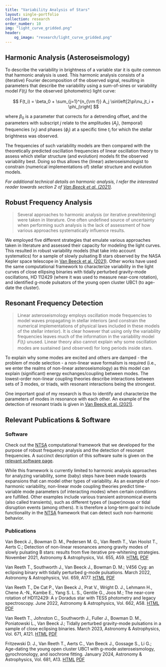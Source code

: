 ```yaml
---
title: "Variability Analysis of Stars"
layout: single-portfolio
collection: research
order_number: 10
img: "light_curve_gridded.png"
header:
    og_image: "research/light_curve_gridded.png"
---
```


## Harmonic Analysis (Asteroseismology)

To describe the variability in brightness of a variable star it is quite common that harmonic analysis is used.
This harmonic analysis consists of a (iterative) Fourier decomposition of the observed signal, resulting in parameters that describe the variability using a sum-of-sines or variability model $F(t_i)$ for the observed (photometric) light curve:

$$ F(t_i) = \beta_0 + \sum_{j=1}^{n_{\rm f}} A_j \sin\left[2\pi\nu_jt_i + \phi_j\right] $$

where $\beta_0$ is a parameter that corrects for a detrending offset, and the parameters with subscript $j$ relate to the amplitudes ($A_j$), (temporal) frequencies ($\nu_j$) and phases ($\phi_j$) at a specific time $t_i$ for which the stellar brightness was observed.

The frequencies of such variability models are then compared with the theoretically predicted oscillation frequencies of linear oscillation theory to assess which stellar structure (and evolution) models fit the observed variability best.
Doing so thus allows the (linear) asteroseismologist to constrain (numerical implementations of) stellar structure and evolution models.

_For additional technical details on harmonic analysis, I refer the interested reader towards section 2 of [Van Beeck et al. (2021)](https://www.aanda.org/articles/aa/full_html/2021/11/aa41572-21/aa41572-21.html)._

## Robust Frequency Analysis

> Several approaches to harmonic analysis (or iterative prewhitening) were taken in literature.
One often undefined source of uncertainty when performing such analysis is the lack of assessment of how various approaches systematically influence results.

We employed five different strategies that emulate various approaches taken in literature and assessed their capacity for modeling the light curves.
This resulted in robust variability models (that take into account systematics) for a sample of slowly pulsating B stars observed by the NASA Kepler space telescope in [Van Beeck et al. (2021)](https://www.aanda.org/articles/aa/full_html/2021/11/aa41572-21/aa41572-21.html).
Other works have used the same computational framework to characterize variability in the light curves of close ellipsing binaries with tidally perturbed gravity-mode oscillations, HD 112429 (where it was used to measure near-core rotation), and identified g-mode pulsators of the young open cluster UBC1 (to age-date the cluster).

## Resonant Frequency Detection

> Linear asteroseismology employs oscillation mode frequencies to model waves propagating in stellar interiors (and constrain the numerical implementations of physical laws included in these models of the stellar interior).
It is clear however that using only the variability frequencies leaves much of the information in the variability model $F(t_i)$ unused.
Linear theory also cannot explain why some oscillation modes are sustained (and observed) for long periods inside stars.

To explain why some modes are excited and others are damped - the problem of mode selection - a non-linear wave formalism is required (i.e., we enter the realms of non-linear asteroseismology) as this model can explain (significant) energy exchanges/coupling between modes.
The lowest-order non-linear coupling theories describe interactions between sets of 3 modes, or triads, with resonant interactions being the strongest.

One important goal of my research is thus to identify and characterize the parameters of modes in resonance with each other.
An example of the detection of resonant triads is given in [Van Beeck et al. (2021)](https://www.aanda.org/articles/aa/full_html/2021/11/aa41572-21/aa41572-21.html).

## Relevant Publications & Software

### Software

Check out the [NTSA](https://github.com/JVB11/NTSA) computational framework that we developed for the purpose of robust frequency analysis and the detection of resonant frequencies.
A succinct description of this software suite is given on the [relevant software page](https://jvb11.github.io/software/NTSA/).

While this framework is currently limited to harmonic analysis approaches for analyzing variability, some (baby) steps have been made towards expansions that can model other types of variability.
As an example of non-harmonic variability, non-linear mode coupling theories predict time-variable mode parameters (of interacting modes) when certain conditions are fulfilled.
Other examples include various transient astronomical events (also called transients), such as different types of (super)novas or tidal disruption events (among others).
It is therefore a long-term goal to include functionality in the [NTSA](https://github.com/JVB11/NTSA) framework that can detect such non-harmonic behavior.

### Publications

Van Beeck J., Bowman D. M., Pedersen M. G., Van Reeth T., Van Hoolst T., Aerts C.; Detection of non-linear resonances among gravity modes of slowly pulsating B stars: results from five iterative pre-whitening strategies. November 2021, Astronomy & Astrophysics, Vol. 655, A59. [HTML](https://www.aanda.org/articles/aa/full_html/2021/11/aa41572-21/aa41572-21.html) [PDF](https://www.aanda.org/articles/aa/pdf/2021/11/aa41572-21.pdf)

Van Reeth T., Southworth J., Van Beeck J., Bowman D. M.; V456 Cyg: an eclipsing binary with tidally perturbed g-mode pulsations. March 2022, Astronomy & Astrophysics, Vol. 659, A177. [HTML](https://www.aanda.org/articles/aa/full_html/2022/03/aa42833-21/aa42833-21.html) [PDF](https://www.aanda.org/articles/aa/pdf/2022/03/aa42833-21.pdf)

Van Reeth T., De Cat P., Van Beeck J., Prat V., Wright D. J., Lehmann H., Chene A.-N., Kambe E., Yang S. L. S., Gentile G., Joos M.; The near-core rotation of HD112429: A $\gamma$ Doradus star with TESS photometry and legacy spectroscopy. June 2022, Astronomy & Astrophysics, Vol. 662, A58. [HTML](https://www.aanda.org/articles/aa/full_html/2022/06/aa42921-21/aa42921-21.html) [PDF](https://www.aanda.org/articles/aa/pdf/2022/06/aa42921-21.pdf)

Van Reeth T., Johnston C., Southworth J., Fuller J., Bowman D. M., Poniatowski L., Van Beeck J.; Tidally perturbed gravity-mode pulsations in a sample of close eclipsing binaries. March 2023, Astronomy & Astrophysics, Vol. 671, A121. [HTML](https://www.aanda.org/articles/aa/full_html/2023/03/aa45460-22/aa45460-22.html) [PDF](https://www.aanda.org/articles/aa/pdf/2023/03/aa45460-22.pdf)

Fritzewski D. J., Van Reeth T., Aerts C., Van Beeck J., Gossage S., Li G.; Age-dating the young open cluster UBC1 with g-mode asteroseismology, gyrochronology, and isochrone fitting. January 2024, Astronomy & Astrophysics, Vol. 681, A13. [HTML](https://www.aanda.org/articles/aa/full_html/2024/01/aa47618-23/aa47618-23.html) [PDF](https://www.aanda.org/articles/aa/pdf/2024/01/aa47618-23.pdf)
